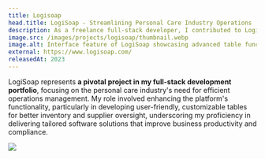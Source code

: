 ```yaml
---
title: Logisoap
head.title: LogiSoap - Streamlining Personal Care Industry Operations
description: As a freelance full-stack developer, I contributed to LogiSoap, a software revolutionizing the personal care industry for soap and cosmetic manufacturers. By implementing advanced features like customizable tables using tanstack table, I enhanced its inventory, supplier, and cost management capabilities, demonstrating my ability to deliver comprehensive solutions that ensure compliance and boost productivity.
image.src: /images/projects/logisoap/thumbnail.webp
image.alt: Interface feature of LogiSoap showcasing advanced table functionality
external: https://www.logisoap.com/
releasedAt: 2023
---
```


LogiSoap represents **a pivotal project in my full-stack development portfolio**, focusing on the personal care industry's need for efficient operations management. My role involved enhancing the platform's functionality, particularly in developing user-friendly, customizable tables for better inventory and supplier oversight, underscoring my proficiency in delivering tailored software solutions that improve business productivity and compliance.

![](/images/projects/logisoap/table.webp)
